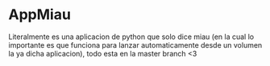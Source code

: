 # AppMiau
Literalmente es una aplicacion de python que solo dice miau (en la cual lo importante es que funciona para lanzar automaticamente desde un volumen la ya dicha aplicacion), todo esta en la master branch
<3
